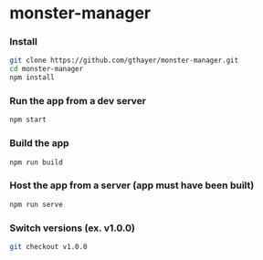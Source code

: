 # monster-manager

### Install
```sh
git clone https://github.com/gthayer/monster-manager.git
cd monster-manager
npm install
```

### Run the app from a dev server
```sh
npm start
```

### Build the app
```sh
npm run build
```

### Host the app from a server (app must have been built)
```sh
npm run serve
```

### Switch versions (ex. v1.0.0)
```sh
git checkout v1.0.0
```
